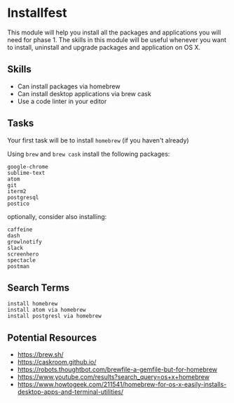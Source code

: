 # Installfest

This module will help you install all the packages and applications you will
need for phase 1. The skills in this module will be useful whenever you want to
install, uninstall and upgrade packages and application on OS X.

## Skills

- Can install packages via homebrew
- Can install desktop applications via brew cask
- Use a code linter in your editor

## Tasks

Your first task will be to install `homebrew` (if you haven't already)

Using `brew` and `brew cask` install the following packages:

```
google-chrome
sublime-text
atom
git
iterm2
postgresql
postico
```

optionally, consider also installing:

```
caffeine
dash
growlnotify
slack
screenhero
spectacle
postman
```

## Search Terms

```
install homebrew
install atom via homebrew
install postgresl via homebrew
```

## Potential Resources

- https://brew.sh/
- https://caskroom.github.io/
- https://robots.thoughtbot.com/brewfile-a-gemfile-but-for-homebrew
- https://www.youtube.com/results?search_query=os+x+homebrew
- https://www.howtogeek.com/211541/homebrew-for-os-x-easily-installs-desktop-apps-and-terminal-utilities/
